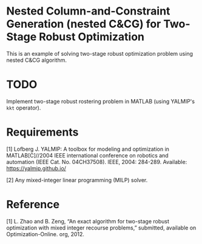 # Nested Column-and-Constraint Generation (nested C&CG) for Two-Stage Robust Optimization

This is an example of solving two-stage robust optimization problem using nested C&CG algorithm. 


# TODO

Implement two-stage robust rostering problem in MATLAB (using YALMIP's `kkt` operator).

# Requirements

[1] Lofberg J. YALMIP: A toolbox for modeling and optimization in MATLAB[C]//2004 IEEE international conference on robotics and automation (IEEE Cat. No. 04CH37508). IEEE, 2004: 284-289. Available: https://yalmip.github.io/

[2] Any mixed-integer linear programming (MILP) solver.

# Reference 

[1] L. Zhao and B. Zeng, “An exact algorithm for two-stage robust optimization with mixed integer recourse problems,” submitted, available on Optimization-Online. org, 2012.
